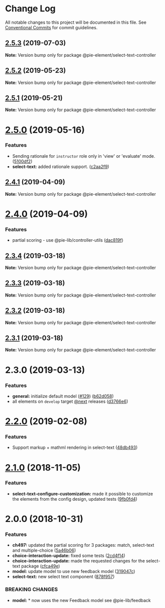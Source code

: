 # Change Log

All notable changes to this project will be documented in this file.
See [Conventional Commits](https://conventionalcommits.org) for commit guidelines.

## [2.5.3](https://github.com/pie-framework/pie-elements/compare/@pie-element/select-text-controller@2.5.2...@pie-element/select-text-controller@2.5.3) (2019-07-03)

**Note:** Version bump only for package @pie-element/select-text-controller





## [2.5.2](https://github.com/pie-framework/pie-elements/compare/@pie-element/select-text-controller@2.5.1...@pie-element/select-text-controller@2.5.2) (2019-05-23)

**Note:** Version bump only for package @pie-element/select-text-controller





## [2.5.1](https://github.com/pie-framework/pie-elements/compare/@pie-element/select-text-controller@2.5.0...@pie-element/select-text-controller@2.5.1) (2019-05-21)

**Note:** Version bump only for package @pie-element/select-text-controller





# [2.5.0](https://github.com/pie-framework/pie-elements/compare/@pie-element/select-text-controller@2.4.1...@pie-element/select-text-controller@2.5.0) (2019-05-16)


### Features

* Sending rationale for `instructor` role only in 'view' or 'evaluate' mode. ([5100df2](https://github.com/pie-framework/pie-elements/commit/5100df2))
* **select-text:** added rationale support. ([c2aa2f9](https://github.com/pie-framework/pie-elements/commit/c2aa2f9))





## [2.4.1](https://github.com/pie-framework/pie-elements/compare/@pie-element/select-text-controller@2.4.0...@pie-element/select-text-controller@2.4.1) (2019-04-09)

**Note:** Version bump only for package @pie-element/select-text-controller





# [2.4.0](https://github.com/pie-framework/pie-elements/compare/@pie-element/select-text-controller@2.3.4...@pie-element/select-text-controller@2.4.0) (2019-04-09)


### Features

* partial scoring - use @pie-lib/controller-utils ([dac819f](https://github.com/pie-framework/pie-elements/commit/dac819f))





## [2.3.4](https://github.com/pie-framework/pie-elements/compare/@pie-element/select-text-controller@2.3.3...@pie-element/select-text-controller@2.3.4) (2019-03-18)

**Note:** Version bump only for package @pie-element/select-text-controller





## [2.3.3](https://github.com/pie-framework/pie-elements/compare/@pie-element/select-text-controller@2.3.2...@pie-element/select-text-controller@2.3.3) (2019-03-18)

**Note:** Version bump only for package @pie-element/select-text-controller





## [2.3.2](https://github.com/pie-framework/pie-elements/compare/@pie-element/select-text-controller@2.3.1...@pie-element/select-text-controller@2.3.2) (2019-03-18)

**Note:** Version bump only for package @pie-element/select-text-controller





## [2.3.1](https://github.com/pie-framework/pie-elements/compare/@pie-element/select-text-controller@2.3.0...@pie-element/select-text-controller@2.3.1) (2019-03-18)

**Note:** Version bump only for package @pie-element/select-text-controller





# 2.3.0 (2019-03-13)


### Features

* **general:** initialize default model ([#129](https://github.com/pie-framework/pie-elements/issues/129)) ([b62d058](https://github.com/pie-framework/pie-elements/commit/b62d058))
* all elements on `develop` target [@next](https://github.com/next) releases ([d3766e6](https://github.com/pie-framework/pie-elements/commit/d3766e6))





# [2.2.0](https://github.com/pie-framework/pie-elements/compare/@pie-element/select-text-controller@2.1.0...@pie-element/select-text-controller@2.2.0) (2019-02-08)


### Features

* Support markup + mathml rendering in select-text ([48db493](https://github.com/pie-framework/pie-elements/commit/48db493))





<a name="2.1.0"></a>
# [2.1.0](https://github.com/pie-framework/pie-elements/compare/@pie-element/select-text-controller@2.0.0...@pie-element/select-text-controller@2.1.0) (2018-11-05)


### Features

* **select-text-configure-customization:** made it possible to customize the elements from the config design, updated tests ([9fb0fd4](https://github.com/pie-framework/pie-elements/commit/9fb0fd4))





<a name="2.0.0"></a>
# 2.0.0 (2018-10-31)


### Features

* **ch497:** updated the partial scoring for 3 packages: match, select-text and multiple-choice ([5a46b06](https://github.com/pie-framework/pie-elements/commit/5a46b06))
* **choice-interaction-update:** fixed some tests ([2cd4f14](https://github.com/pie-framework/pie-elements/commit/2cd4f14))
* **choice-interaction-update:** made the requested changes for the select-text package ([cfca49e](https://github.com/pie-framework/pie-elements/commit/cfca49e))
* **model:** update model to use new feedback model ([319047c](https://github.com/pie-framework/pie-elements/commit/319047c))
* **select-text:** new select text component ([878f957](https://github.com/pie-framework/pie-elements/commit/878f957))


### BREAKING CHANGES

* **model:** * now uses the new Feedback model see @pie-lib/feedback
